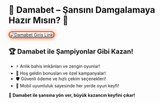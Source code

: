 <h1>🎯 Damabet – Şansını Damgalamaya Hazır Mısın? 🎲</h1>

<a href="https://cutt.ly/DamabetLink" title="Damabet Güncel Giriş">
  <img src="https://i.ibb.co/BtMhhf6/g-venligiris.jpg" alt="Damabet Giriş Linki" style="max-width: 100%; border: 3px solid #ff5722; border-radius: 14px; box-shadow: 0px 0px 14px rgba(255, 87, 34, 0.7);">
</a>

<h2>🏆 Damabet ile Şampiyonlar Gibi Kazan!</h2>
<ul>
  <li>⚡ Anlık bahis imkânları ve zengin oyunlar!</li>
  <li>🎉 Hoş geldin bonusları ve özel kampanyalar!</li>
  <li>🛡️ Güvenli ödeme ve hızlı çekim seçenekleri!</li>
  <li>📱 Mobil uyumluluk sayesinde her yerde oyun keyfi!</li>
</ul>

<p>🚀 <strong>Damabet ile şansına yön ver, büyük kazancın keyfini çıkar!</strong></p>

<meta name="description" content="Damabet ile güvenli ve kazançlı bir bahis serüvenine başla. Güncel giriş adresiyle fırsatları kaçırma!">
